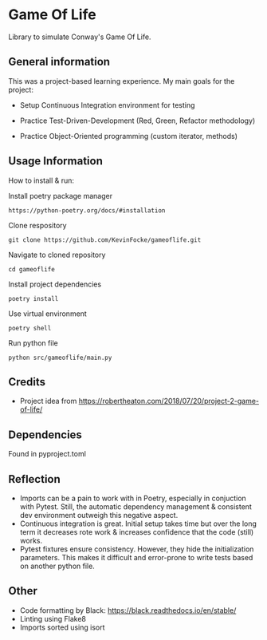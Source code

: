# Game Of Life

Library to simulate Conway's Game Of Life.

## General information

This was a project-based learning experience. My main goals for the project:

- Setup Continuous Integration environment for testing

- Practice Test-Driven-Development (Red, Green, Refactor methodology)

- Practice Object-Oriented programming (custom iterator, methods)

## Usage Information

How to install & run:

Install poetry package manager

    https://python-poetry.org/docs/#installation

Clone respository

    git clone https://github.com/KevinFocke/gameoflife.git

Navigate to cloned repository

    cd gameoflife

Install project dependencies

    poetry install

Use virtual environment

    poetry shell

Run python file

    python src/gameoflife/main.py



## Credits

- Project idea from https://robertheaton.com/2018/07/20/project-2-game-of-life/ 

## Dependencies
Found in pyproject.toml

## Reflection
- Imports can be a pain to work with in Poetry, especially in conjuction with Pytest. Still, the automatic dependency management & consistent dev environment outweigh this negative aspect.
- Continuous integration is great. Initial setup takes time but over the long term it decreases rote work & increases confidence that the code (still) works.
- Pytest fixtures ensure consistency. However, they hide the initialization parameters. This makes it difficult and error-prone to write tests based on another python file.


## Other

- Code formatting by Black:
https://black.readthedocs.io/en/stable/
- Linting using Flake8
- Imports sorted using isort
